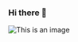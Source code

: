 ### Hi there 👋

<!--
**CristianMontoya98/CristianMontoya98** is a ✨ _special_ ✨ repository because its `README.md` (this file) appears on your GitHub profile.

Here are some ideas to get you started:

- 🔭 I’m currently working on ...
- 🌱 I’m currently learning ...
- 👯 I’m looking to collaborate on ...
- 🤔 I’m looking for help with ...
- 💬 Ask me about ...
- 📫 How to reach me: ...
- 😄 Pronouns: ...
- ⚡ Fun fact: ...
-->
![This is an image]([https://myoctocat.com/assets/images/base-octocat.svg](https://media-exp1.licdn.com/dms/image/C4D16AQFmziEemj3a0w/profile-displaybackgroundimage-shrink_350_1400/0/1645932623436?e=1660780800&v=beta&t=BoXMP_RhaPtI0qwBByolPyLwH8SP8Iza094MBZMwiSQ))

